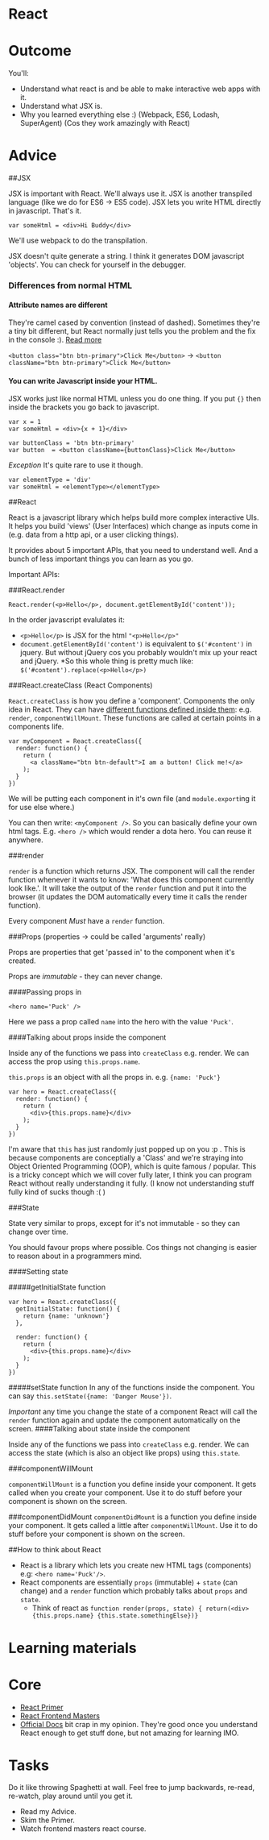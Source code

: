 # React
# Outcome

You'll:

* Understand what react is and be able to make interactive web apps with it.
* Understand what JSX is.
* Why you learned everything else :) (Webpack, ES6, Lodash, SuperAgent) (Cos they work amazingly with React)

# Advice

##JSX

JSX is important with React. We'll always use it. JSX is another transpiled language (like we do for ES6 -> ES5 code). JSX lets you write HTML directly in javascript. That's it.

```
var someHtml = <div>Hi Buddy</div>
```

We'll use webpack to do the transpilation.

JSX doesn't quite generate a string. I think it generates DOM javascript 'objects'. You can check for yourself in the debugger.

### Differences from normal HTML

#### Attribute names are different

They're camel cased by convention (instead of dashed). Sometimes they're a tiny bit different, but React normally just tells you the problem and the fix in the console :). [Read more](https://facebook.github.io/react/docs/tags-and-attributes.html)

`<button class="btn btn-primary">Click Me</button>` -> `<button className="btn btn-primary">Click Me</button>`

#### You can write Javascript inside your HTML.

JSX works just like normal HTML unless you do one thing. If you put `{}` then inside the brackets you go back to javascript.

```
var x = 1
var someHtml = <div>{x + 1}</div>
```

```
var buttonClass = 'btn btn-primary'
var button  = <button className={buttonClass}>Click Me</button>
```

*Exception*
It's quite rare to use it though.
```
var elementType = 'div'
var someHtml = <elementType></elementType>
```

##React

React is a javascript library which helps build more complex interactive UIs. It helps you build 'views' (User Interfaces) which change as inputs come in (e.g. data from a http api, or a user clicking things).

It provides about 5 important APIs, that you need to understand well. And a bunch of less important things you can learn as you go.

Important APIs:

###React.render

```
React.render(<p>Hello</p>, document.getElementById('content'));
```
In the order javascript evalulates it:

* `<p>Hello</p>` is JSX for the html `"<p>Hello</p>"`
* `document.getElementById('content')`  is equivalent to `$('#content')` in jquery. But without jQuery cos you probably wouldn't mix up your react and jQuery.
*So this whole thing is pretty much like: `$('#content').replace(<p>Hello</p>)`


###React.createClass (React Components)

`React.createClass` is how you define a 'component'. Components the only idea in React. They can have [different functions defined inside them](https://facebook.github.io/react/docs/component-specs.html): e.g. `render`, `componentWillMount`. These functions are called at certain points in a components life.

```
var myComponent = React.createClass({
  render: function() {
    return (
      <a className="btn btn-default">I am a button! Click me!</a>
    );
  }
})
```
We will be putting each component in it's own file (and `module.export`ing it for use else where.)

You can then write: `<myComponent />`. So you can basically define your own html tags. E.g. `<hero />` which would render a dota hero. You can reuse it anywhere.

###render

`render` is a function which returns JSX. The component will call the render function whenever it wants to know: 'What does this component currently look like.'. It will take the output of the `render` function and put it into the browser (it updates the DOM automatically every time it calls the render function).

Every component *Must* have a `render` function.

###Props (properties -> could be called 'arguments' really)

Props are properties that get 'passed in' to the component when it's created.

Props are *immutable* - they can never change.

####Passing props in

`<hero name='Puck' />`

Here we pass a prop called `name` into the hero with the value `'Puck'`.

####Talking about props inside the component

Inside any of the functions we pass into `createClass` e.g. render.  We can access the prop using `this.props.name`.

`this.props` is an object with all the props in. e.g. `{name: 'Puck'}`
```
var hero = React.createClass({
  render: function() {
    return (
      <div>{this.props.name}</div>
    );
  }
})
```
I'm aware that `this` has just randomly just popped up on you :p . This is because components are conceptially a 'Class' and we're straying into Object Oriented Programming (OOP), which is quite famous / popular. This is a tricky concept which we will cover fully later, I think you can program React without really understanding it fully. (I know not understanding stuff fully kind of sucks though :( )

###State

State very similar to props, except for it's not immutable - so they can change over time.

You should favour props where possible. Cos things not changing is easier to reason about in a programmers mind.


####Setting state

#####getInitialState function

```
var hero = React.createClass({
  getInitialState: function() {
    return {name: 'unknown'}
  },

  render: function() {
    return (
      <div>{this.props.name}</div>
    );
  }
})
```
#####setState function
In any of the functions inside the component. You can say `this.setState({name: 'Danger Mouse'})`.

*Important* any time you change the state of a component React will call the `render` function again and update the component automatically on the screen.
####Talking about state inside the component

Inside any of the functions we pass into `createClass` e.g. render.  We can access the state (which is also an object like props) using `this.state`.

###componentWillMount

`componentWillMount` is a function you define inside your component. It gets called when you create your component. Use it to do stuff before your component is shown on the screen.

###componentDidMount
`componentDidMount` is a function you define inside your component. It gets called a little after `componentWillMount`. Use it to do stuff before your component is shown on the screen.


##How to think about React

* React is a library which lets you create new HTML tags (components) e.g: `<hero name='Puck'/>`.
* React components are essentially `props` (immutable) + `state` (can change) and a `render` function which probably talks about `props` and `state`.
  * Think of react as `function render(props, state) { return(<div>{this.props.name} {this.state.somethingElse})}`

# Learning materials

# Core

* [React Primer](https://github.com/mikechau/react-primer-draft)
* [React Frontend Masters](https://frontendmasters.com/courses/react/)
* [Official Docs](https://facebook.github.io/react/docs/getting-started.html) bit crap in my opinion. They're good once you understand React enough to get stuff done, but not amazing for learning IMO.

# Tasks

Do it like throwing Spaghetti at wall. Feel free to jump backwards, re-read, re-watch, play around until you get it.

* Read my Advice.
* Skim the Primer.
* Watch frontend masters react course.

